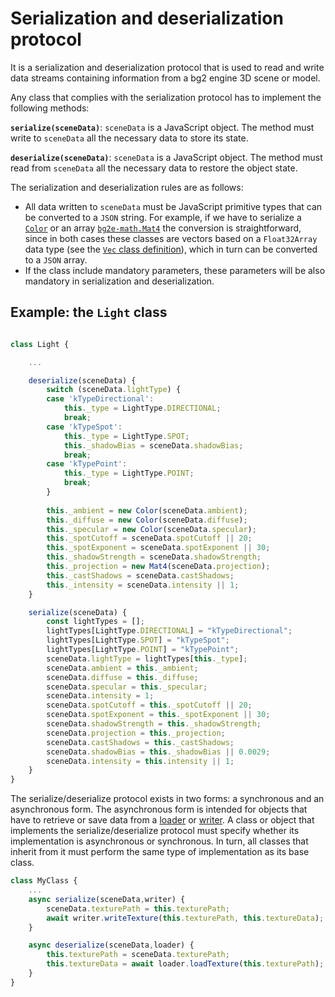 
# Serialization and deserialization protocol

It is a serialization and deserialization protocol that is used to read and write data streams containing information from a bg2 engine 3D scene or model.

Any class that complies with the serialization protocol has to implement the following methods:

**`serialize(sceneData)`**: `sceneData` is a JavaScript object. The method must write to `sceneData` all the necessary data to store its state.

**`deserialize(sceneData)`**: `sceneData` is a JavaScript object. The method must read from `sceneData` all the necessary data to restore the object state.

The serialization and deserialization rules are as follows:

- All data written to `sceneData` must be JavaScript primitive types that can be converted to a `JSON` string. For example, if we have to serialize a [`Color`](color.md) or an array [`bg2e-math.Mat4`](../../bg2e-math/doc/mat4.md) the conversion is straightforward, since in both cases these classes are vectors based on a `Float32Array` data type (see the [`Vec` class definition](../../bg2e-math/doc/vector.md)), which in turn can be converted to a `JSON` array.
- If the class include mandatory parameters, these parameters will be also mandatory in serialization and deserialization.


## Example: the `Light` class

```js

class Light {

    ...

    deserialize(sceneData) {
        switch (sceneData.lightType) {
        case 'kTypeDirectional':
            this._type = LightType.DIRECTIONAL;
            break;
        case 'kTypeSpot':
            this._type = LightType.SPOT;
            this._shadowBias = sceneData.shadowBias;
            break;
        case 'kTypePoint':
            this._type = LightType.POINT;
            break;
        }
        
        this._ambient = new Color(sceneData.ambient);
        this._diffuse = new Color(sceneData.diffuse);
        this._specular = new Color(sceneData.specular);
        this._spotCutoff = sceneData.spotCutoff || 20;
        this._spotExponent = sceneData.spotExponent || 30;
        this._shadowStrength = sceneData.shadowStrength;
        this._projection = new Mat4(sceneData.projection);
        this._castShadows = sceneData.castShadows;
        this._intensity = sceneData.intensity || 1;
    }

    serialize(sceneData) {
        const lightTypes = [];
        lightTypes[LightType.DIRECTIONAL] = "kTypeDirectional";
        lightTypes[LightType.SPOT] = "kTypeSpot";
        lightTypes[LightType.POINT] = "kTypePoint";
        sceneData.lightType = lightTypes[this._type];
        sceneData.ambient = this._ambient;
        sceneData.diffuse = this._diffuse;
        sceneData.specular = this._specular;
        sceneData.intensity = 1;
        sceneData.spotCutoff = this._spotCutoff || 20;
        sceneData.spotExponent = this._spotExponent || 30;
        sceneData.shadowStrength = this._shadowStrength;
        sceneData.projection = this._projection;
        sceneData.castShadows = this._castShadows;
        sceneData.shadowBias = this._shadowBias || 0.0029;
        sceneData.intensity = this.intensity || 1;
    }
}
```

The serialize/deserialize protocol exists in two forms: a synchronous and an asynchronous form. The asynchronous form is intended for objects that have to retrieve or save data from a [loader](../db/loader.md) or [writer](../db/writer.md). A class or object that implements the serialize/deserialize protocol must specify whether its implementation is asynchronous or synchronous. In turn, all classes that inherit from it must perform the same type of implementation as its base class.

```js
class MyClass {
    ...
    async serialize(sceneData,writer) {
        sceneData.texturePath = this.texturePath;
        await writer.writeTexture(this.texturePath, this.textureData);
    }

    async deserialize(sceneData,loader) {
        this.texturePath = sceneData.texturePath;
        this.textureData = await loader.loadTexture(this.texturePath);
    }
}
```
